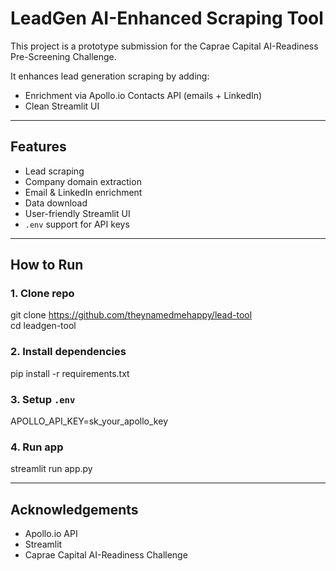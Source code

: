 # LeadGen AI-Enhanced Scraping Tool

This project is a prototype submission for the Caprae Capital AI-Readiness Pre-Screening Challenge.

It enhances lead generation scraping by adding:
- Enrichment via Apollo.io Contacts API (emails + LinkedIn)
- Clean Streamlit UI

---

## Features

- Lead scraping  
- Company domain extraction  
- Email & LinkedIn enrichment  
- Data download  
- User-friendly Streamlit UI  
- `.env` support for API keys

---

## How to Run

### 1. Clone repo

git clone https://github.com/theynamedmehappy/lead-tool  
cd leadgen-tool

### 2. Install dependencies

pip install -r requirements.txt

### 3. Setup `.env`

APOLLO_API_KEY=sk_your_apollo_key

### 4. Run app

streamlit run app.py

---

## Acknowledgements

- Apollo.io API  
- Streamlit  
- Caprae Capital AI-Readiness Challenge
